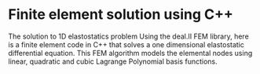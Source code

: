 # Finite element solution using C++

The solution to 1D elastostatics problem
Using the deal.II FEM library, here is a finite element code in C++ that solves a one dimensional elastostatic differential equation.
This FEM algorithm models the elemental nodes using linear, quadratic and cubic Lagrange Polynomial basis functions.
